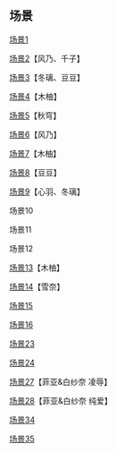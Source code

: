 ## 场景

[场景1](06出教学楼剧情.md)

[场景2](03千子.md)【风乃、千子】

[场景3](01开头.md)【冬璃、豆豆】

[场景4](10心羽.md)【木柚】

[场景5](02木柚.md)【秋穹】

[场景6](02木柚.md)【风乃】

[场景7](01开头.md)【木柚】

[场景8](03千子.md)【豆豆】

[场景9](10心羽.md)【心羽、冬璃】

场景10

场景11

场景12

[场景13](04雪奈.md)【木柚】

[场景14](04雪奈.md)【雪奈】

[场景15](07菲亚.md)

[场景16](07菲亚.md)

[场景23](08白纱奈.md)

[场景24](08白纱奈.md)

[场景27](09菲亚&白纱奈EX.md)【菲亚&白纱奈 凌辱】

[场景28](09菲亚&白纱奈EX.md)【菲亚&白纱奈 纯爱】

[场景34](05兔.md)

[场景35](05兔.md)
